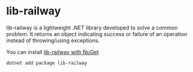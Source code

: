 ﻿
# lib-railway

lib-railway is a lightweight .NET library developed to solve a common problem. It returns an object indicating success or failure of an operation instead of throwing/using exceptions.

You can install [lib-railway with NuGet](https://www.nuget.org/packages/lib-railway)

`dotnet add package lib-railway`



